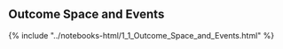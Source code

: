 Outcome Space and Events
------

{% include "../notebooks-html/1_1_Outcome_Space_and_Events.html" %}
